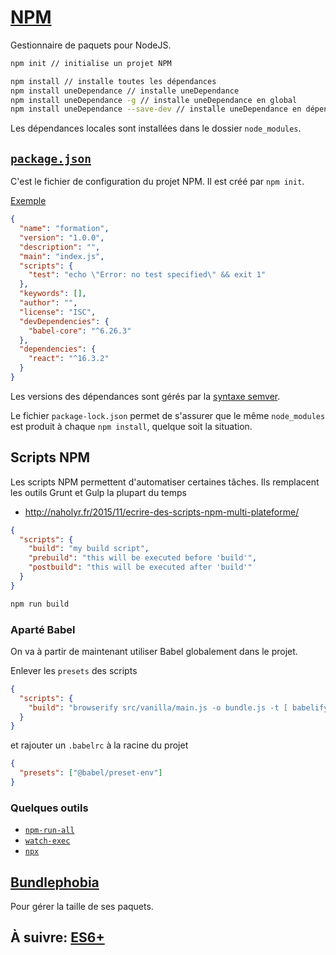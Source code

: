 # [NPM](https://www.npmjs.com/)

Gestionnaire de paquets pour NodeJS.

```bash
npm init // initialise un projet NPM

npm install // installe toutes les dépendances
npm install uneDependance // installe uneDependance
npm install uneDependance -g // installe uneDependance en global
npm install uneDependance --save-dev // installe uneDependance en dépendance de développement
```

Les dépendances locales sont installées dans le dossier `node_modules`.

## [`package.json`](https://docs.npmjs.com/getting-started/using-a-package.json)

C'est le fichier de configuration du projet NPM. Il est créé par `npm init`.

[Exemple](https://gitlab.com/mapcontrib/mapcontrib.next/blob/develop/packages/web/package.json)

```json
{
  "name": "formation",
  "version": "1.0.0",
  "description": "",
  "main": "index.js",
  "scripts": {
    "test": "echo \"Error: no test specified\" && exit 1"
  },
  "keywords": [],
  "author": "",
  "license": "ISC",
  "devDependencies": {
    "babel-core": "^6.26.3"
  },
  "dependencies": {
    "react": "^16.3.2"
  }
}
```

Les versions des dépendances sont gérés par la [syntaxe semver](https://docs.npmjs.com/files/package.json#dependencies).

Le fichier `package-lock.json` permet de s'assurer que le même `node_modules` est produit à chaque `npm install`, quelque soit la situation.

## Scripts NPM

Les scripts NPM permettent d'automatiser certaines tâches. Ils remplacent les outils Grunt et Gulp la plupart du temps

- http://naholyr.fr/2015/11/ecrire-des-scripts-npm-multi-plateforme/

```json
{
  "scripts": {
    "build": "my build script",
    "prebuild": "this will be executed before 'build'",
    "postbuild": "this will be executed after 'build'"
  }
}
```

```bash
npm run build
```

### Aparté Babel

On va à partir de maintenant utiliser Babel globalement dans le projet.

Enlever les `presets` des scripts

```json
{
  "scripts": {
    "build": "browserify src/vanilla/main.js -o bundle.js -t [ babelify ] -d"
  }
}
```

et rajouter un `.babelrc` à la racine du projet

```json
{
  "presets": ["@babel/preset-env"]
}
```

### Quelques outils

- [`npm-run-all`](https://www.npmjs.com/package/npm-run-all)
- [`watch-exec`](https://www.npmjs.com/package/watch-exec)
- [`npx`](https://medium.com/@maybekatz/introducing-npx-an-npm-package-runner-55f7d4bd282b)

## [Bundlephobia](https://bundlephobia.com/)

Pour gérer la taille de ses paquets.

## À suivre: [ES6+](./es6+.md)
